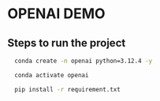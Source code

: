 # OPENAI DEMO

## Steps to run the project 

````bash
  conda create -n openai python=3.12.4 -y

````

````bash
  conda activate openai

````

````bash
  pip install -r requirement.txt
````